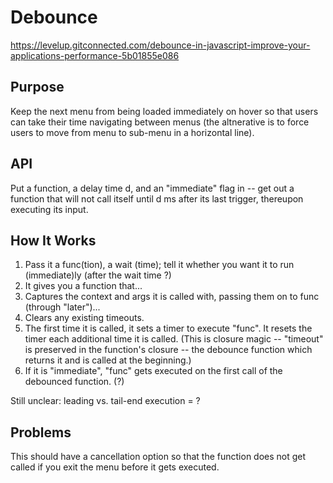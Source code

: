 # Debounce
https://levelup.gitconnected.com/debounce-in-javascript-improve-your-applications-performance-5b01855e086
## Purpose
Keep the next menu from being loaded immediately on hover so that users can take their time navigating between menus (the altnerative is to force users to move from menu to sub-menu in a horizontal line).
## API
Put a function, a delay time d, and an "immediate" flag in -- get out a function that will not call itself until d ms after its last trigger, thereupon executing its input.
## How It Works
1. Pass it a func(tion), a wait (time); tell it whether you want it to run (immediate)ly (after the wait time ?)
2. It gives you a function that...
3. Captures the context and args it is called with, passing them on to func (through "later")...
4. Clears any existing timeouts. 
5. The first time it is called, it sets a timer to execute "func". It resets the timer each additional time it is called. (This is closure magic -- "timeout" is preserved in the function's closure -- the debounce function which returns it and is called at the beginning.)
6. If it is "immediate", "func" gets executed on the first call of the debounced function. (?)

Still unclear: leading vs. tail-end execution = ?
## Problems
This should have a cancellation option so that the function does not get called if you exit the menu before it gets executed.